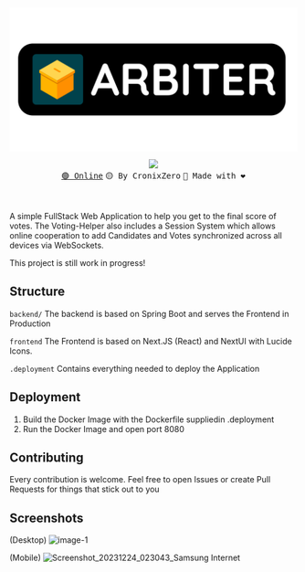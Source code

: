 <p align="center"><img align="center" width="512" src="./.public/Arbiter-Banner.png"/></p>
<p align="center">
  <img src="https://skillicons.dev/icons?i=nextjs,react,ts,tailwindcss,java,spring,docker" />
  <br/>
  <a href="https://votes.mikka.systems"><kbd>🟢 Online</kbd></a> <a><kbd>🟡 By CronixZero</kbd></a> <a><kbd>🔴 Made with ❤️</kbd></a>
</p>
<br/><br/>
A simple FullStack Web Application to help you get to the final score of votes.
The Voting-Helper also includes a Session System which allows online cooperation to add Candidates and Votes synchronized across all devices via WebSockets.

This project is still work in progress!

## Structure

`backend/`
The backend is based on Spring Boot and serves the Frontend in Production

`frontend`
The Frontend is based on Next.JS (React) and NextUI with Lucide Icons. 

`.deployment`
Contains everything needed to deploy the Application

## Deployment
1. Build the Docker Image with the Dockerfile suppliedin .deployment
2. Run the Docker Image and open port 8080

## Contributing
Every contribution is welcome. Feel free to open Issues or create Pull Requests for things that stick out to you

## Screenshots
(Desktop)
![image-1](https://github.com/CronixZero/voting-helper/assets/47929140/b43f4e80-c13c-4a35-949a-44f19d0ba47e)

(Mobile)
![Screenshot_20231224_023043_Samsung Internet](https://github.com/CronixZero/voting-helper/assets/47929140/c91282cc-5878-44a3-9e0c-a4cb62d70891)

